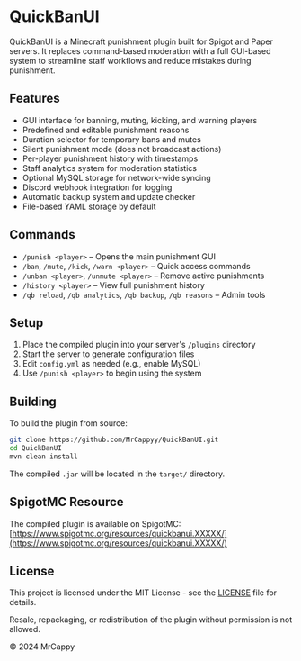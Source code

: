 # QuickBanUI

QuickBanUI is a Minecraft punishment plugin built for Spigot and Paper servers. It replaces command-based moderation with a full GUI-based system to streamline staff workflows and reduce mistakes during punishment.

## Features

- GUI interface for banning, muting, kicking, and warning players
- Predefined and editable punishment reasons
- Duration selector for temporary bans and mutes
- Silent punishment mode (does not broadcast actions)
- Per-player punishment history with timestamps
- Staff analytics system for moderation statistics
- Optional MySQL storage for network-wide syncing
- Discord webhook integration for logging
- Automatic backup system and update checker
- File-based YAML storage by default

## Commands

- `/punish <player>` – Opens the main punishment GUI
- `/ban`, `/mute`, `/kick`, `/warn <player>` – Quick access commands
- `/unban <player>`, `/unmute <player>` – Remove active punishments
- `/history <player>` – View full punishment history
- `/qb reload`, `/qb analytics`, `/qb backup`, `/qb reasons` – Admin tools

## Setup

1. Place the compiled plugin into your server's `/plugins` directory
2. Start the server to generate configuration files
3. Edit `config.yml` as needed (e.g., enable MySQL)
4. Use `/punish <player>` to begin using the system

## Building

To build the plugin from source:

```bash
git clone https://github.com/MrCappyy/QuickBanUI.git
cd QuickBanUI
mvn clean install
````

The compiled `.jar` will be located in the `target/` directory.

## SpigotMC Resource

The compiled plugin is available on SpigotMC:
[https://www.spigotmc.org/resources/quickbanui.XXXXX/](https://www.spigotmc.org/resources/quickbanui.XXXXX/)

## License

This project is licensed under the MIT License - see the [LICENSE](LICENSE) file for details.

Resale, repackaging, or redistribution of the plugin without permission is not allowed.

© 2024 MrCappy